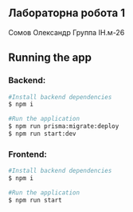 ## Лабораторна робота 1

Сомов Олександр
Группа ІН.м-26
## Running the app

### Backend:
```bash
#Install backend dependencies
$ npm i
```

```bash
#Run the application
$ npm run prisma:migrate:deploy
$ npm run start:dev
```

### Frontend:
```bash
#Install backend dependencies
$ npm i
```

```bash
#Run the application
$ npm run start
```